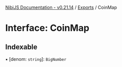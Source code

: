 [NibiJS Documentation - v0.21.14](../intro.md) / [Exports](../modules.md) / CoinMap

# Interface: CoinMap

## Indexable

▪ [denom: `string`]: `BigNumber`
